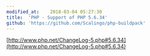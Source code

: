 ```yaml
---
modified_at:	2018-03-04 05:27:30
title:	'PHP - Support of PHP 5.6.34'
github: 'https://github.com/Scalingo/php-buildpack'
---
```


[http://www.php.net/ChangeLog-5.php#5.6.34](http://www.php.net/ChangeLog-5.php#5.6.34)
